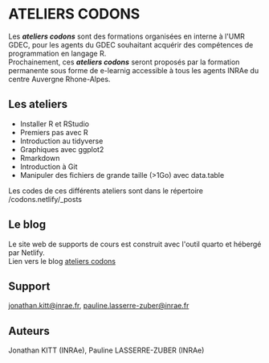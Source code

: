 # ATELIERS CODONS


Les _**ateliers codons**_ sont des formations organisées en interne à l'UMR GDEC, pour les agents du GDEC souhaitant acquérir des compétences de programmation en langage R.  
Prochainement, ces _**ateliers codons**_ seront proposés par la formation permanente sous forme de e-learnig accessible à tous les agents INRAe du centre Auvergne Rhone-Alpes.  

## Les ateliers 

- Installer R et RStudio
- Premiers pas avec R  
- Introduction au tidyverse  
- Graphiques avec ggplot2
- Rmarkdown
- Introduction à Git
- Manipuler des fichiers de grande taille (>1Go) avec data.table  

Les codes de ces différents ateliers sont dans le répertoire /codons.netlify/_posts  

## Le blog

Le site web de supports de cours est construit avec l'outil quarto et hébergé par Netlify.  
Lien vers le blog [ateliers codons](https://ateliers-codons.netlify.app/)

## Support  
jonathan.kitt@inrae.fr, pauline.lasserre-zuber@inrae.fr


## Auteurs
Jonathan KITT (INRAe), Pauline LASSERRE-ZUBER (INRAe)  
